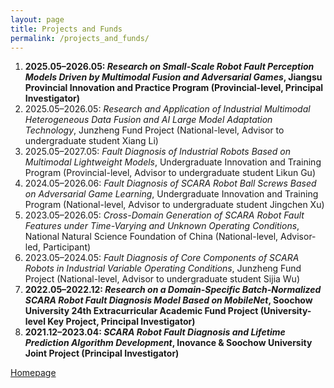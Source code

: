 ```yaml
---
layout: page
title: Projects and Funds
permalink: /projects_and_funds/
---
```


1. **2025.05–2026.05: *Research on Small-Scale Robot Fault Perception Models Driven by Multimodal Fusion and Adversarial Games*, Jiangsu Provincial Innovation and Practice Program (Provincial-level, Principal Investigator)**  
2. 2025.05–2026.05: *Research and Application of Industrial Multimodal Heterogeneous Data Fusion and AI Large Model Adaptation Technology*, Junzheng Fund Project (National-level, Advisor to undergraduate student Xiang Li)  
3. 2025.05–2027.05: *Fault Diagnosis of Industrial Robots Based on Multimodal Lightweight Models*, Undergraduate Innovation and Training Program (Provincial-level, Advisor to undergraduate student Likun Gu)  
4. 2024.05–2026.06: *Fault Diagnosis of SCARA Robot Ball Screws Based on Adversarial Game Learning*, Undergraduate Innovation and Training Program (National-level, Advisor to undergraduate student Jingchen Xu)  
5. 2023.05–2026.05: *Cross-Domain Generation of SCARA Robot Fault Features under Time-Varying and Unknown Operating Conditions*, National Natural Science Foundation of China (National-level, Advisor-led, Participant)  
6. 2023.05–2024.05: *Fault Diagnosis of Core Components of SCARA Robots in Industrial Variable Operating Conditions*, Junzheng Fund Project (National-level, Advisor to undergraduate student Sijia Wu)  
7. **2022.05–2022.12: *Research on a Domain-Specific Batch-Normalized SCARA Robot Fault Diagnosis Model Based on MobileNet*, Soochow University 24th Extracurricular Academic Fund Project (University-level Key Project, Principal Investigator)**  
8. **2021.12–2023.04: *SCARA Robot Fault Diagnosis and Lifetime Prediction Algorithm Development*, Inovance & Soochow University Joint Project (Principal Investigator)**   


[Homepage](https://qtchen730.github.io/qtchen.github.io/)
